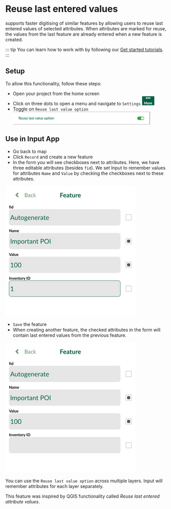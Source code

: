 # Reuse last entered values

<MobileAppName /> supports faster digitising of similar features by allowing users to reuse last entered values of selected attributes. When attributes are marked for reuse, the values from the last feature are already entered when a new feature is created.

::: tip
 You can learn how to work with <MobileAppName />  by following our [Get started tutorials](../tutorials/capturing-first-data/).
:::

## Setup 

To allow this functionality, follow these steps:

 - Open your project from the home screen
 - Click on three dots to open a menu and navigate to `Settings`
![photos](./input_more_icon.png)
 - Toggle on `Reuse last value option`
![photos](./reuse_last_value_option.png)

## Use in Input App

 - Go back to map
 - Click `Record` and create a new feature
 - In the form you will see checkboxes next to attributes. Here, we have three editable attributes (besides `fid`). We set Input to remember values for attributes `Name` and `Value` by checking the checkboxes next to these attributes.

![photos](./reuse_last_values_digitize_before.png)

 - `Save` the feature
 - When creating another feature, the checked attributes in the form will contain last entered values from the previous feature.

![photos](./reuse_last_values_digitize_after.png)

You can use the `Reuse last value option` across multiple layers. Input will remember attributes for each layer separately.

This feature was inspired by QGIS functionality called _Reuse last entered attribute values_.
